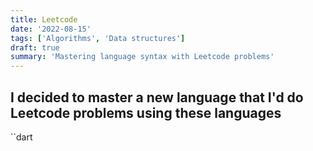 ```yaml
---
title: Leetcode
date: '2022-08-15'
tags: ['Algorithms', 'Data structures']
draft: true
summary: 'Mastering language syntax with Leetcode problems'
---
```


## I decided to master a new language that I'd do Leetcode problems using these languages

``dart

```

```
